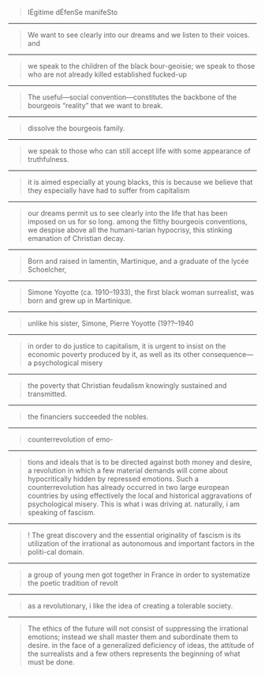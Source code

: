 
> lÉgitime dÉfenSe manifeSto

***

> We want to see clearly into our dreams and we listen to their voices. and

***

> we speak to the children of the black bour-geoisie; we speak to those who are not already killed established fucked-up

***

> The useful—social convention—constitutes the backbone of the bourgeois “reality” that we want to break.

***

> dissolve the bourgeois family.

***

> we speak to those who can still accept life with some appearance of truthfulness.

***

> it is aimed especially at young blacks, this is because we believe that they especially have had to suffer from capitalism

***

> our dreams permit us to see clearly into the life that has been imposed on us for so long.  among the filthy bourgeois conventions, we despise above all the humani-tarian hypocrisy, this stinking emanation of Christian decay.

***

> Born and raised in lamentin, Martinique, and a graduate of the lycée Schoelcher,

***

> Simone Yoyotte (ca. 1910–1933), the first black woman surrealist, was born and grew up in Martinique.

***

> unlike his sister, Simone, Pierre Yoyotte (19??–1940

***

> in order to do justice to capitalism, it is urgent to insist on the economic poverty produced by it, as well as its other consequence—a psychological misery

***

> the poverty that Christian feudalism knowingly sustained and transmitted.

***

> the financiers succeeded the nobles.

***

> counterrevolution of emo-

***

> tions and ideals that is to be directed against both money and desire, a revolution in which a few material demands will come about hypocritically hidden by repressed emotions. Such a counterrevolution has already occurred in two large  european countries by using effectively the local and historical aggravations of psychological misery. This is what i was driving at. naturally, i am speaking of fascism.

***

> ! The great discovery and the essential originality of fascism is its utilization of the irrational as autonomous and important factors in the politi-cal domain.

***

> a group of young men got together in France in order to systematize the poetic tradition of revolt

***

> as a revolutionary, i like the idea of creating a tolerable society.

***

> The ethics of the future will not consist of suppressing the irrational emotions; instead we shall master them and subordinate them to desire.  in the face of a generalized deficiency of ideas, the attitude of the surrealists and a few others represents the beginning of what must be done.